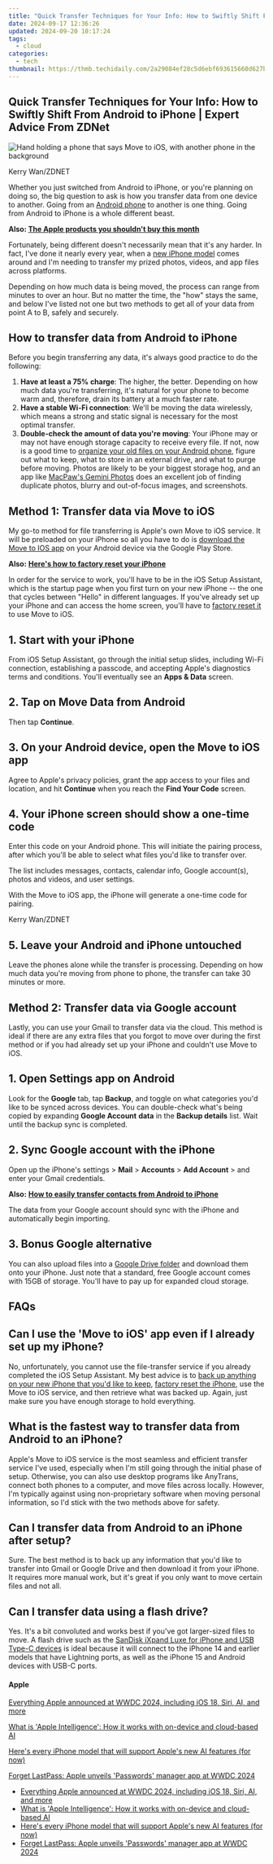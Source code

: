 ```yaml
---
title: "Quick Transfer Techniques for Your Info: How to Swiftly Shift From Android to iPhone | Expert Advice From ZDNet"
date: 2024-09-17 12:36:26
updated: 2024-09-20 10:17:24
tags:
  - cloud
categories:
  - tech
thumbnail: https://thmb.techidaily.com/2a29084ef28c5d6ebf693615660d627bf6405cc5a8ac614e41f7b335143de3df.jpg
---
```


## Quick Transfer Techniques for Your Info: How to Swiftly Shift From Android to iPhone | Expert Advice From ZDNet

![Hand holding a phone that says Move to iOS, with another phone in the background](https://www.zdnet.com/a/img/resize/bcdf67dc98f66d1bfd78b3d0f523a61ead6811df/2022/12/02/71a1c0ca-96d4-4ddd-a9a0-dd96519d6d1e/android-move-to-ios.jpg?auto=webp&width=1280)

Kerry Wan/ZDNET

Whether you just switched from Android to iPhone, or you're planning on doing so, the big question to ask is how you transfer data from one device to another. Going from an [Android phone](https://www.zdnet.com/article/best-android-phone/) to another is one thing. Going from Android to iPhone is a whole different beast.

**Also: [The Apple products you shouldn't buy this month](https://www.zdnet.com/article/the-3-apple-products-you-shouldnt-buy-this-month-including-this-ipad/)**

Fortunately, being different doesn't necessarily mean that it's any harder. In fact, I've done it nearly every year, when a [new iPhone model](https://www.zdnet.com/article/best-iphone/) comes around and I'm needing to transfer my prized photos, videos, and app files across platforms.

Depending on how much data is being moved, the process can range from minutes to over an hour. But no matter the time, the "how" stays the same, and below I've listed not one but two methods to get all of your data from point A to B, safely and securely.

##  How to transfer data from Android to iPhone 

Before you begin transferring any data, it's always good practice to do the following: 

1. **Have at least a 75% charge**: The higher, the better. Depending on how much data you're transferring, it's natural for your phone to become warm and, therefore, drain its battery at a much faster rate.
2. **Have a stable Wi-Fi connection**: We'll be moving the data wirelessly, which means a strong and static signal is necessary for the most optimal transfer.
3. **Double-check the amount of data you're moving**: Your iPhone may or may not have enough storage capacity to receive every file. If not, now is a good time to [organize your old files on your Android phone](https://www.zdnet.com/article/how-to-clear-the-cache-on-your-android-phone-or-tablet-and-why-you-should/), figure out what to keep, what to store in an external drive, and what to purge before moving. Photos are likely to be your biggest storage hog, and an app like [MacPaw's Gemini Photos](https://apps.apple.com/us/app/gemini-photos-gallery-cleaner/id1277110040) does an excellent job of finding duplicate photos, blurry and out-of-focus images, and screenshots.

##  Method 1: Transfer data via Move to iOS 

My go-to method for file transferring is Apple's own Move to iOS service. It will be preloaded on your iPhone so all you have to do is [download the Move to IOS app](https://play.google.com/store/apps/details?id=com.apple.movetoios&hl=en%5FUS&gl=US) on your Android device via the Google Play Store. 

**Also:** [**Here's how to factory reset your iPhone**](https://www.zdnet.com/article/how-to-factory-reset-your-iphone/)

In order for the service to work, you'll have to be in the iOS Setup Assistant, which is the startup page when you first turn on your new iPhone -- the one that cycles between "Hello" in different languages. If you've already set up your iPhone and can access the home screen, you'll have to [factory reset it](https://www.zdnet.com/article/how-to-factory-reset-your-iphone/) to use Move to iOS. 

## 1\. Start with your iPhone

From iOS Setup Assistant, go through the initial setup slides, including Wi-Fi connection, establishing a passcode, and accepting Apple's diagnostics terms and conditions. You'll eventually see an **Apps & Data** screen.

## 2\. Tap on Move Data from Android

Then tap **Continue**.

## 3\. On your Android device, open the Move to iOS app

Agree to Apple's privacy policies, grant the app access to your files and location, and hit **Continue** when you reach the **Find Your Code** screen. 

## 4\. Your iPhone screen should show a one-time code

Enter this code on your Android phone. This will initiate the pairing process, after which you'll be able to select what files you'd like to transfer over. 

The list includes messages, contacts, calendar info, Google account(s), photos and videos, and user settings.

With the Move to iOS app, the iPhone will generate a one-time code for pairing.

Kerry Wan/ZDNET

## 5\. Leave your Android and iPhone untouched

Leave the phones alone while the transfer is processing. Depending on how much data you're moving from phone to phone, the transfer can take 30 minutes or more.

##  Method 2: Transfer data via Google account 

Lastly, you can use your Gmail to transfer data via the cloud. This method is ideal if there are any extra files that you forgot to move over during the first method or if you had already set up your iPhone and couldn't use Move to iOS. 

## 1\. Open Settings app on Android

Look for the **Google** tab, tap **Backup**, and toggle on what categories you'd like to be synced across devices. You can double-check what's being copied by expanding **Google Account** **data** in the **Backup details** list. Wait until the backup sync is completed.

## 2\. Sync Google account with the iPhone

Open up the iPhone's settings > **Mail** \> **Accounts** \> **Add Account** \> and enter your Gmail credentials. 

**Also:** [**How to easily transfer contacts from Android to iPhone**](https://www.zdnet.com/article/how-to-easily-transfer-contacts-from-android-to-iphone/)

The data from your Google account should sync with the iPhone and automatically begin importing.

## 3\. Bonus Google alternative

You can also upload files into a [Google Drive folder](https://www.zdnet.com/article/how-to-customize-the-folders-synced-in-your-google-drive-desktop-app/) and download them onto your iPhone. Just note that a standard, free Google account comes with 15GB of storage. You'll have to pay up for expanded cloud storage.

##  FAQs

## Can I use the 'Move to iOS' app even if I already set up my iPhone?

No, unfortunately, you cannot use the file-transfer service if you already completed the iOS Setup Assistant. My best advice is to [back up anything on your new iPhone that you'd like to keep](https://www.zdnet.com/article/how-to-back-up-iphone-with-icloud-or-mac/), [factory reset the iPhone](https://www.zdnet.com/article/how-to-factory-reset-your-iphone/), use the Move to iOS service, and then retrieve what was backed up. Again, just make sure you have enough storage to hold everything.

## What is the fastest way to transfer data from Android to an iPhone?

Apple's Move to iOS service is the most seamless and efficient transfer service I've used, especially when I'm still going through the initial phase of setup. Otherwise, you can also use desktop programs like AnyTrans, connect both phones to a computer, and move files across locally. However, I'm typically against using non-proprietary software when moving personal information, so I'd stick with the two methods above for safety.

## Can I transfer data from Android to an iPhone after setup?

Sure. The best method is to back up any information that you'd like to transfer into Gmail or Google Drive and then download it from your iPhone. It requires more manual work, but it's great if you only want to move certain files and not all. 

## Can I transfer data using a flash drive?

Yes. It's a bit convoluted and works best if you've got larger-sized files to move. A flash drive such as the [SanDisk iXpand Luxe for iPhone and USB Type-C devices](https://buy.geni.us/Proxy.ashx?TSID=368250&GR%5FURL=https%3A%2F%2Fwww.amazon.com%2FSanDisk-iXpand-iPhone-Type-C-Devices%2Fdp%2FB08JD2LXXG%3Ftag%3Dzd-buy-button-20%26ascsubtag%3D%5F%5FCOM%5FCLICK%5FID%5F%5F%7C97fb8a12-aac1-4f28-8719-9006ddd6c125%7Cdtp&dtb=1) is ideal because it will connect to the iPhone 14 and earlier models that have Lightning ports, as well as the iPhone 15 and Android devices with USB-C ports.

#### Apple

[Everything Apple announced at WWDC 2024, including iOS 18, Siri, AI, and more](https://www.zdnet.com/article/every-new-feature-apple-unveiled-for-iphone-ipad-mac-and-more-this-fall-including-ai/ "Everything Apple announced at WWDC 2024, including iOS 18, Siri, AI, and more")

[What is 'Apple Intelligence': How it works with on-device and cloud-based AI](https://www.zdnet.com/article/what-is-apple-intelligence-everything-to-know-about-ai-features-coming-to-iphones-macs-and-ipads/ "What is 'Apple Intelligence': How it works with on-device and cloud-based AI")

[Here's every iPhone model that will support Apple's new AI features (for now)](https://www.zdnet.com/article/ios-18-1-update-every-iphone-model-that-will-support-apples-new-ai-features-for-now/ "Here's every iPhone model that will support Apple's new AI features (for now)")

[Forget LastPass: Apple unveils 'Passwords' manager app at WWDC 2024](https://www.zdnet.com/article/forget-lastpass-apple-unveils-passwords-manager-app-at-wwdc-2024/ "Forget LastPass: Apple unveils 'Passwords' manager app at WWDC 2024")

* [Everything Apple announced at WWDC 2024, including iOS 18, Siri, AI, and more](https://www.zdnet.com/article/every-new-feature-apple-unveiled-for-iphone-ipad-mac-and-more-this-fall-including-ai/ "Everything Apple announced at WWDC 2024, including iOS 18, Siri, AI, and more")
* [What is 'Apple Intelligence': How it works with on-device and cloud-based AI](https://www.zdnet.com/article/what-is-apple-intelligence-everything-to-know-about-ai-features-coming-to-iphones-macs-and-ipads/ "What is 'Apple Intelligence': How it works with on-device and cloud-based AI")
* [Here's every iPhone model that will support Apple's new AI features (for now)](https://www.zdnet.com/article/ios-18-1-update-every-iphone-model-that-will-support-apples-new-ai-features-for-now/ "Here's every iPhone model that will support Apple's new AI features (for now)")
* [Forget LastPass: Apple unveils 'Passwords' manager app at WWDC 2024](https://www.zdnet.com/article/forget-lastpass-apple-unveils-passwords-manager-app-at-wwdc-2024/ "Forget LastPass: Apple unveils 'Passwords' manager app at WWDC 2024")

<ins class="adsbygoogle"
     style="display:block"
     data-ad-format="autorelaxed"
     data-ad-client="ca-pub-7571918770474297"
     data-ad-slot="1223367746"></ins>



<ins class="adsbygoogle"
     style="display:block"
     data-ad-client="ca-pub-7571918770474297"
     data-ad-slot="8358498916"
     data-ad-format="auto"
     data-full-width-responsive="true"></ins>
